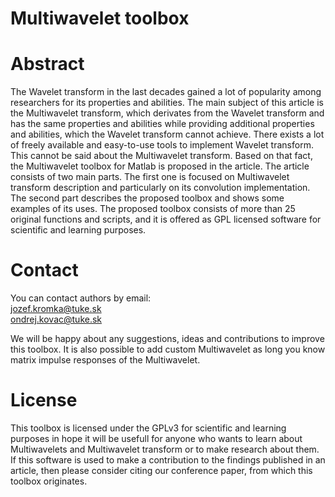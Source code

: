 # Multiwavelet toolbox

# Abstract

The Wavelet transform in the last decades gained a lot of popularity among researchers for its properties and abilities. The main subject of this article is the Multiwavelet transform, which derivates from the Wavelet transform and has the same properties and abilities while providing additional properties and abilities, which the Wavelet transform cannot achieve. There exists a lot of freely available and easy-to-use tools to implement Wavelet transform. This cannot be said about the Multiwavelet transform. Based on that fact, the Multiwavelet toolbox for Matlab is proposed in the article. The article consists of two main parts. The first one is focused on Multiwavelet transform description and particularly on its convolution implementation.  The second part describes the proposed toolbox and shows some examples of its uses. The proposed toolbox consists of more than 25 original functions and scripts, and it is offered as GPL licensed software for scientific and learning purposes.

# Contact

You can contact authors by email:  
jozef.kromka@tuke.sk  
ondrej.kovac@tuke.sk  
  
We will be happy about any suggestions, ideas and contributions to improve this toolbox. It is also possible to add custom Multiwavelet as long you know matrix impulse responses of the Multiwavelet.

# License
This toolbox is licensed under the GPLv3 for scientific and learning purposes in hope it will be usefull for anyone who wants to learn about Multiwavelets and Multiwavelet transform or to make research about them.  
If this software is used to make a contribution to the findings
published in an article, then please consider citing our conference
paper, from which this toolbox originates.